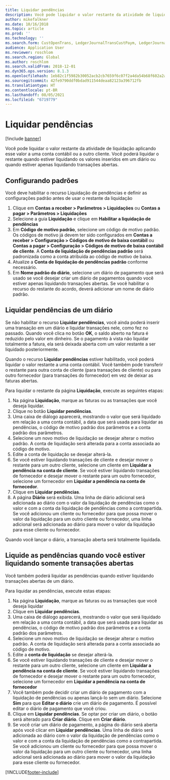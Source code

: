```yaml
---
title: Liquidar pendências
description: Você pode liquidar o valor restante da atividade de liquidação aplicando esse valor a uma conta contábil.
author: mikefalkner
ms.date: 10/16/2018
ms.topic: article
ms.prod: ''
ms.technology: ''
ms.search.form: CustOpenTrans, LedgerJournalTransCustPaym, LedgerJournalTransVendPaym, VendOpenTrans
audience: Application User
ms.reviewer: roschlom
ms.search.region: Global
ms.author: roschlom
ms.search.validFrom: 2018-12-01
ms.dyn365.ops.version: 8.1.3
ms.openlocfilehash: 1eb82c1f5982b30052acb2cb7659f6c07f2a4da54b68f602a2afb4e499fbcc73
ms.sourcegitcommit: 42fe9790ddf0bdad911544deaa82123a396712fb
ms.translationtype: HT
ms.contentlocale: pt-BR
ms.lasthandoff: 08/05/2021
ms.locfileid: "6719779"
---
```

# <a name="settle-remainder"></a>Liquidar pendências

[!include [banner](../includes/banner.md)]

Você pode liquidar o valor restante da atividade de liquidação aplicando esse valor a uma conta contábil ou a outro cliente. Você poderá liquidar o restante quando estiver liquidando os valores inseridos em um diário ou quando estiver apenas liquidando transações abertas.

## <a name="setting-up-defaults"></a>Configurando padrões 
Você deve habilitar o recurso Liquidação de pendências e definir as configurações padrão antes de usar o restante da liquidação

1)  Clique em **Contas a receber > Parâmetros > Liquidações** ou **Contas a pagar > Parâmetros > Liquidações**
2)  Selecione a guia **Liquidação** e clique em **Habilitar a liquidação de pendências**
3)  Em **Código de motivo padrão**, selecione um código de motivo padrão. Os códigos de motivo já devem ter sido configurados em **Contas a receber > Configuração > Códigos de motivo de baixa contábil** ou **Contas a pagar > Configuração > Códigos de motivo de baixa contábil de cliente**. A **Conta de liquidação de pendências padrão** será padronizada como a conta atribuída ao código de motivo de baixa.
3)  Atualize a **Conta de liquidação de pendências padrão** conforme necessário.
4)  Em **Nome padrão do diário**, selecione um diário de pagamento que será usado se você desejar criar um diário de pagamentos quando você estiver apenas liquidando transações abertas. Se você habilitar o recurso do restante do acordo, deverá adicionar um nome de diário padrão.

## <a name="settle-remainder-from-a-journal"></a>Liquidar pendências de um diário
Se não habilitar o recurso **Liquidar pendências**, você ainda poderá inserir uma transação em um diário e liquidar transações nele, como fez no passado. Quando você clica no botão **OK**, o saldo aberto na fatura é reduzido pelo valor em dinheiro. Se o pagamento à vista não liquidar totalmente a fatura, ela será deixada aberta com um valor restante a ser liquidado posteriormente.

Quando o recurso **Liquidar pendências** estiver habilitado, você poderá liquidar o valor restante a uma conta contábil. Você também pode transferir o restante para outra conta de cliente (para transações de cliente) ou para outro fornecedor (para transações do fornecedor) em vez de deixar as faturas abertas. 

Para liquidar o restante da página **Liquidação**, execute as seguintes etapas:

1)  Na página **Liquidação**, marque as faturas ou as transações que você deseja liquidar.
2)  Clique no botão **Liquidar pendências**.
3)  Uma caixa de diálogo aparecerá, mostrando o valor que será liquidado em relação a uma conta contábil, a data que será usada para liquidar as pendências, o código de motivo padrão dos parâmetros e a conta padrão dos parâmetros. 
4)  Selecione um novo motivo de liquidação se desejar alterar o motivo padrão. A conta de liquidação será alterada para a conta associada ao código de motivo.
5)  Edite a conta de liquidação se desejar alterá-la.
6)  Se você estiver liquidando transações de cliente e desejar mover o restante para um outro cliente, selecione um cliente em **Liquidar a pendência na conta de cliente**. Se você estiver liquidando transações de fornecedor e desejar mover o restante para um outro fornecedor, selecione um fornecedor em **Liquidar a pendência na conta de fornecedor**.
6)  Clique em **Liquidar pendências**.
7)  A página **Diário** será exibida. Uma linha de diário adicional será adicionada ao diário com o valor da liquidação de pendências como o valor e com a conta da liquidação de pendências como a contrapartida. Se você adicionou um cliente ou fornecedor para que possa mover o valor da liquidação para um outro cliente ou fornecedor, uma linha adicional será adicionada ao diário para mover o valor da liquidação para esse cliente ou fornecedor.

Quando você lançar o diário, a transação aberta será totalmente liquidada. 

## <a name="settle-remainder-when-you-are-only-settling-open-transactions"></a>Liquide as pendências quando você estiver liquidando somente transações abertas
Você também poderá liquidar as pendências quando estiver liquidando transações abertas de um diário.

Para liquidar as pendências, execute estas etapas:

1)  Na página **Liquidação**, marque as faturas ou as transações que você deseja liquidar
2)  Clique em **Liquidar pendências**.
3)  Uma caixa de diálogo aparecerá, mostrando o valor que será liquidado em relação a uma conta contábil, a data que será usada para liquidar as pendências, o código de motivo padrão dos parâmetros e a conta padrão dos parâmetros. 
4)  Selecione um novo motivo de liquidação se desejar alterar o motivo padrão. A conta de liquidação será alterada para a conta associada ao código de motivo.
5)  Edite a **conta de liquidação** se desejar alterá-la.
6)  Se você estiver liquidando transações de cliente e desejar mover o restante para um outro cliente, selecione um cliente em **Liquidar a pendência na conta de cliente**. Se você estiver liquidando transações de fornecedor e desejar mover o restante para um outro fornecedor, selecione um fornecedor em **Liquidar a pendência na conta de fornecedor**
7)  Você também pode decidir criar um diário de pagamento com a liquidação de pendências ou apenas lançá-lo sem um diário. Selecione **Sim** para que **Editar o diário** crie um diário de pagamento. É possível editar o diário de pagamento que você criou.
8)  Clique em **Liquidar pendências**. Se optar por criar um diário, o botão será alterado para **Criar diário**. Clique em **Criar diário**.
9)  Se você criar um diário de pagamento, a página do diário será aberta após você clicar em **Liquidar pendências**. Uma linha de diário será adicionada ao diário com o valor da liquidação de pendências como o valor e com a conta da liquidação de pendências como a contrapartida. Se você adicionou um cliente ou fornecedor para que possa mover o valor da liquidação para um outro cliente ou fornecedor, uma linha adicional será adicionada ao diário para mover o valor da liquidação para esse cliente ou fornecedor.


[!INCLUDE[footer-include](../../includes/footer-banner.md)]